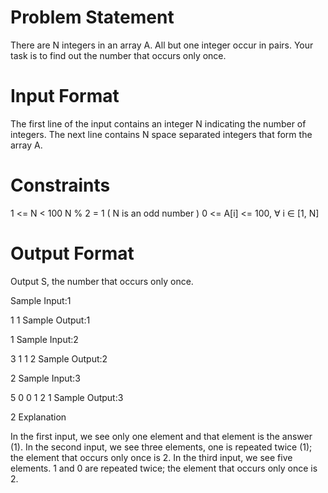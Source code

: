 # Problem Statement

There are N integers in an array A. All but one integer occur in pairs. Your task is to find out the number that occurs only once.

# Input Format

The first line of the input contains an integer N indicating the number of integers. 
The next line contains N space separated integers that form the array A.

# Constraints

1 <= N < 100 
N % 2 = 1 ( N is an odd number ) 
0 <= A[i] <= 100, ∀ i ∈ [1, N]

# Output Format

Output S, the number that occurs only once.

Sample Input:1

1
1
Sample Output:1

1
Sample Input:2

3
1 1 2
Sample Output:2

2
Sample Input:3

5
0 0 1 2 1
Sample Output:3

2
Explanation

In the first input, we see only one element and that element is the answer (1). 
In the second input, we see three elements, one is repeated twice (1); the element that occurs only once is 2. 
In the third input, we see five elements. 1 and 0 are repeated twice; the element that occurs only once is 2.
